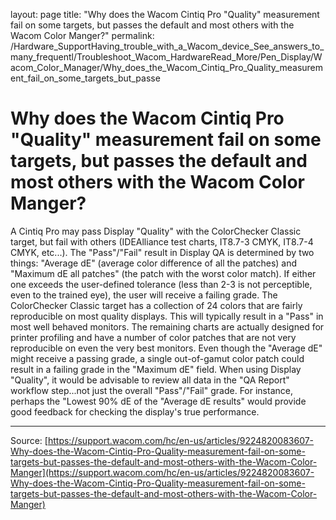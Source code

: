 layout: page
title: "Why does the Wacom Cintiq Pro "Quality" measurement fail on some targets, but passes the default and most others with the Wacom Color Manger?"
permalink: /Hardware_SupportHaving_trouble_with_a_Wacom_device_See_answers_to_many_frequentl/Troubleshoot_Wacom_HardwareRead_More/Pen_Display/Wacom_Color_Manager/Why_does_the_Wacom_Cintiq_Pro_Quality_measurement_fail_on_some_targets_but_passe

# Why does the Wacom Cintiq Pro "Quality" measurement fail on some targets, but passes the default and most others with the Wacom Color Manger?

A Cintiq Pro may pass Display "Quality" with the ColorChecker Classic target, but fail with others (IDEAlliance test charts, IT8.7-3 CMYK, IT8.7-4 CMYK, etc...). The "Pass"/"Fail" result in Display QA is determined by two things: "Average dE" (average color difference of all the patches) and "Maximum dE all patches" (the patch with the worst color match). If either one exceeds the user-defined tolerance (less than 2-3 is not perceptible, even to the trained eye), the user will receive a failing grade. The ColorChecker Classic target has a collection of 24 colors that are fairly reproducible on most quality displays. This will typically result in a "Pass" in most well behaved monitors. The remaining charts are actually designed for printer profiling and have a number of color patches that are not very reproducible on even the very best monitors. Even though the "Average dE" might receive a passing grade, a single out-of-gamut color patch could result in a failing grade in the "Maximum dE" field. When using Display "Quality", it would be advisable to review all data in the "QA Report" workflow step...not just the overall "Pass"/"Fail" grade. For instance, perhaps the "Lowest 90% dE of the "Average dE results" would provide good feedback for checking the display's true performance.

---
Source: [https://support.wacom.com/hc/en-us/articles/9224820083607-Why-does-the-Wacom-Cintiq-Pro-Quality-measurement-fail-on-some-targets-but-passes-the-default-and-most-others-with-the-Wacom-Color-Manger](https://support.wacom.com/hc/en-us/articles/9224820083607-Why-does-the-Wacom-Cintiq-Pro-Quality-measurement-fail-on-some-targets-but-passes-the-default-and-most-others-with-the-Wacom-Color-Manger)

